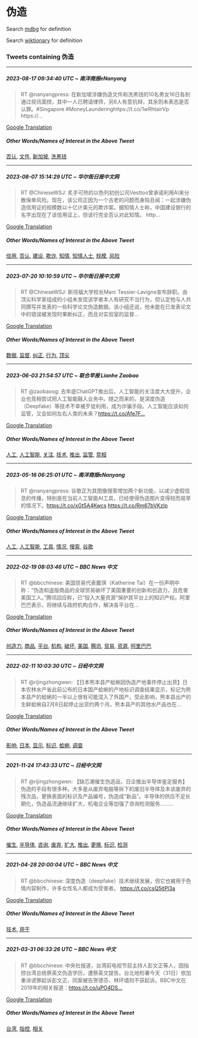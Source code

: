 # 伪造

Search [mdbg](https://www.mdbg.net/chinese/dictionary?page=worddict&wdrst=0&wdqb=伪造) for definition

Search [wiktionary](https://en.wiktionary.org/wiki/伪造) for definition

### Tweets containing 伪造

___
##### 2023-08-17 09:34:40 UTC ~ 南洋商报eNanyang
> RT @nanyangpress: 在新加坡涉嫌伪造文件和洗黑钱的10名男女16日各别通过视讯面控，其中一人已聘请律师，另6人有意抗辩，其余则未表态是否认罪。#Singapore #MoneyLaunderinghttps://t.co/1wRhtairVp https://…

[Google Translation](https://translate.google.com/?hi=en&tab=TT&sl=zh-CN&tl=en&op=translate&text=RT+%40nanyangpress%3A+%E5%9C%A8%E6%96%B0%E5%8A%A0%E5%9D%A1%E6%B6%89%E5%AB%8C%E4%BC%AA%E9%80%A0%E6%96%87%E4%BB%B6%E5%92%8C%E6%B4%97%E9%BB%91%E9%92%B1%E7%9A%8410%E5%90%8D%E7%94%B7%E5%A5%B316%E6%97%A5%E5%90%84%E5%88%AB%E9%80%9A%E8%BF%87%E8%A7%86%E8%AE%AF%E9%9D%A2%E6%8E%A7%EF%BC%8C%E5%85%B6%E4%B8%AD%E4%B8%80%E4%BA%BA%E5%B7%B2%E8%81%98%E8%AF%B7%E5%BE%8B%E5%B8%88%EF%BC%8C%E5%8F%A66%E4%BA%BA%E6%9C%89%E6%84%8F%E6%8A%97%E8%BE%A9%EF%BC%8C%E5%85%B6%E4%BD%99%E5%88%99%E6%9C%AA%E8%A1%A8%E6%80%81%E6%98%AF%E5%90%A6%E8%AE%A4%E7%BD%AA%E3%80%82%23Singapore+%23MoneyLaunderinghttps%3A%2F%2Ft.co%2F1wRhtairVp+https%3A%2F%2F%E2%80%A6)
##### Other Words/Names of Interest in the Above Tweet
[否认](否认.md), [文件](文件.md), [新加坡](新加坡.md), [洗黑钱](洗黑钱.md)
___
##### 2023-08-07 15:14:29 UTC ~ 华尔街日报中文网
> RT @ChineseWSJ: 炙手可热的以色列初创公司Vesttoo曾承诺利用AI来分散保单风险。现在，该公司正因为一个古老的问题而身陷丑闻：一起涉嫌伪造信用证的规模数以十亿计美元的欺诈案。据知情人士称，中国建设银行的名字出现在了该信用证上，但该行完全否认对此知情。 http…

[Google Translation](https://translate.google.com/?hi=en&tab=TT&sl=zh-CN&tl=en&op=translate&text=RT+%40ChineseWSJ%3A+%E7%82%99%E6%89%8B%E5%8F%AF%E7%83%AD%E7%9A%84%E4%BB%A5%E8%89%B2%E5%88%97%E5%88%9D%E5%88%9B%E5%85%AC%E5%8F%B8Vesttoo%E6%9B%BE%E6%89%BF%E8%AF%BA%E5%88%A9%E7%94%A8AI%E6%9D%A5%E5%88%86%E6%95%A3%E4%BF%9D%E5%8D%95%E9%A3%8E%E9%99%A9%E3%80%82%E7%8E%B0%E5%9C%A8%EF%BC%8C%E8%AF%A5%E5%85%AC%E5%8F%B8%E6%AD%A3%E5%9B%A0%E4%B8%BA%E4%B8%80%E4%B8%AA%E5%8F%A4%E8%80%81%E7%9A%84%E9%97%AE%E9%A2%98%E8%80%8C%E8%BA%AB%E9%99%B7%E4%B8%91%E9%97%BB%EF%BC%9A%E4%B8%80%E8%B5%B7%E6%B6%89%E5%AB%8C%E4%BC%AA%E9%80%A0%E4%BF%A1%E7%94%A8%E8%AF%81%E7%9A%84%E8%A7%84%E6%A8%A1%E6%95%B0%E4%BB%A5%E5%8D%81%E4%BA%BF%E8%AE%A1%E7%BE%8E%E5%85%83%E7%9A%84%E6%AC%BA%E8%AF%88%E6%A1%88%E3%80%82%E6%8D%AE%E7%9F%A5%E6%83%85%E4%BA%BA%E5%A3%AB%E7%A7%B0%EF%BC%8C%E4%B8%AD%E5%9B%BD%E5%BB%BA%E8%AE%BE%E9%93%B6%E8%A1%8C%E7%9A%84%E5%90%8D%E5%AD%97%E5%87%BA%E7%8E%B0%E5%9C%A8%E4%BA%86%E8%AF%A5%E4%BF%A1%E7%94%A8%E8%AF%81%E4%B8%8A%EF%BC%8C%E4%BD%86%E8%AF%A5%E8%A1%8C%E5%AE%8C%E5%85%A8%E5%90%A6%E8%AE%A4%E5%AF%B9%E6%AD%A4%E7%9F%A5%E6%83%85%E3%80%82+http%E2%80%A6)
##### Other Words/Names of Interest in the Above Tweet
[信用](信用.md), [否认](否认.md), [建设](建设.md), [欺诈](欺诈.md), [知情](知情.md), [知情人士](知情人士.md), [规模](规模.md), [风险](风险.md)
___
##### 2023-07-20 10:10:59 UTC ~ 华尔街日报中文网
> RT @ChineseWSJ: 斯坦福大学校长Marc Tessier-Lavigne宣布辞职。由顶尖科学家组成的小组未发现该学者本人有研究不当行为，但认定他与人共同撰写并发表的一些科学论文伪造数据。该小组还说，他未能在已发表论文中的错误被发现时果断纠正，而且对实验室的监督…

[Google Translation](https://translate.google.com/?hi=en&tab=TT&sl=zh-CN&tl=en&op=translate&text=RT+%40ChineseWSJ%3A+%E6%96%AF%E5%9D%A6%E7%A6%8F%E5%A4%A7%E5%AD%A6%E6%A0%A1%E9%95%BFMarc+Tessier-Lavigne%E5%AE%A3%E5%B8%83%E8%BE%9E%E8%81%8C%E3%80%82%E7%94%B1%E9%A1%B6%E5%B0%96%E7%A7%91%E5%AD%A6%E5%AE%B6%E7%BB%84%E6%88%90%E7%9A%84%E5%B0%8F%E7%BB%84%E6%9C%AA%E5%8F%91%E7%8E%B0%E8%AF%A5%E5%AD%A6%E8%80%85%E6%9C%AC%E4%BA%BA%E6%9C%89%E7%A0%94%E7%A9%B6%E4%B8%8D%E5%BD%93%E8%A1%8C%E4%B8%BA%EF%BC%8C%E4%BD%86%E8%AE%A4%E5%AE%9A%E4%BB%96%E4%B8%8E%E4%BA%BA%E5%85%B1%E5%90%8C%E6%92%B0%E5%86%99%E5%B9%B6%E5%8F%91%E8%A1%A8%E7%9A%84%E4%B8%80%E4%BA%9B%E7%A7%91%E5%AD%A6%E8%AE%BA%E6%96%87%E4%BC%AA%E9%80%A0%E6%95%B0%E6%8D%AE%E3%80%82%E8%AF%A5%E5%B0%8F%E7%BB%84%E8%BF%98%E8%AF%B4%EF%BC%8C%E4%BB%96%E6%9C%AA%E8%83%BD%E5%9C%A8%E5%B7%B2%E5%8F%91%E8%A1%A8%E8%AE%BA%E6%96%87%E4%B8%AD%E7%9A%84%E9%94%99%E8%AF%AF%E8%A2%AB%E5%8F%91%E7%8E%B0%E6%97%B6%E6%9E%9C%E6%96%AD%E7%BA%A0%E6%AD%A3%EF%BC%8C%E8%80%8C%E4%B8%94%E5%AF%B9%E5%AE%9E%E9%AA%8C%E5%AE%A4%E7%9A%84%E7%9B%91%E7%9D%A3%E2%80%A6)
##### Other Words/Names of Interest in the Above Tweet
[数据](数据.md), [监督](监督.md), [纠正](纠正.md), [行为](行为.md), [顶尖](顶尖.md)
___
##### 2023-06-03 21:54:57 UTC ~ 联合早报 Lianhe Zaobao
> RT @zaobaosg: 去年底ChatGPT推出后，人工智能的关注度大大提升，企业也竞相尝试把人工智能融入业务中。随之而来的，是深度伪造（Deepfake）等技术不幸被歹徒利用，成为诈骗手段。人工智能应该如何监管，又会如何左右人类的未来？https://t.co/Afe7F…

[Google Translation](https://translate.google.com/?hi=en&tab=TT&sl=zh-CN&tl=en&op=translate&text=RT+%40zaobaosg%3A+%E5%8E%BB%E5%B9%B4%E5%BA%95ChatGPT%E6%8E%A8%E5%87%BA%E5%90%8E%EF%BC%8C%E4%BA%BA%E5%B7%A5%E6%99%BA%E8%83%BD%E7%9A%84%E5%85%B3%E6%B3%A8%E5%BA%A6%E5%A4%A7%E5%A4%A7%E6%8F%90%E5%8D%87%EF%BC%8C%E4%BC%81%E4%B8%9A%E4%B9%9F%E7%AB%9E%E7%9B%B8%E5%B0%9D%E8%AF%95%E6%8A%8A%E4%BA%BA%E5%B7%A5%E6%99%BA%E8%83%BD%E8%9E%8D%E5%85%A5%E4%B8%9A%E5%8A%A1%E4%B8%AD%E3%80%82%E9%9A%8F%E4%B9%8B%E8%80%8C%E6%9D%A5%E7%9A%84%EF%BC%8C%E6%98%AF%E6%B7%B1%E5%BA%A6%E4%BC%AA%E9%80%A0%EF%BC%88Deepfake%EF%BC%89%E7%AD%89%E6%8A%80%E6%9C%AF%E4%B8%8D%E5%B9%B8%E8%A2%AB%E6%AD%B9%E5%BE%92%E5%88%A9%E7%94%A8%EF%BC%8C%E6%88%90%E4%B8%BA%E8%AF%88%E9%AA%97%E6%89%8B%E6%AE%B5%E3%80%82%E4%BA%BA%E5%B7%A5%E6%99%BA%E8%83%BD%E5%BA%94%E8%AF%A5%E5%A6%82%E4%BD%95%E7%9B%91%E7%AE%A1%EF%BC%8C%E5%8F%88%E4%BC%9A%E5%A6%82%E4%BD%95%E5%B7%A6%E5%8F%B3%E4%BA%BA%E7%B1%BB%E7%9A%84%E6%9C%AA%E6%9D%A5%EF%BC%9Fhttps%3A%2F%2Ft.co%2FAfe7F%E2%80%A6)
##### Other Words/Names of Interest in the Above Tweet
[人工](人工.md), [人工智能](人工智能.md), [关注](关注.md), [技术](技术.md), [推出](推出.md), [监管](监管.md), [竞相](竞相.md)
___
##### 2023-05-16 06:25:01 UTC ~ 南洋商报eNanyang
> RT @nanyangpress: 谷歌正为其图像搜索增加两个新功能，以减少虚假信息的传播，特别是在当前人工智能AI工具，已经使得伪造图片变得轻而易举的情况下。https://t.co/xGt5A4Kwcs https://t.co/Rm67bVKzIp

[Google Translation](https://translate.google.com/?hi=en&tab=TT&sl=zh-CN&tl=en&op=translate&text=RT+%40nanyangpress%3A+%E8%B0%B7%E6%AD%8C%E6%AD%A3%E4%B8%BA%E5%85%B6%E5%9B%BE%E5%83%8F%E6%90%9C%E7%B4%A2%E5%A2%9E%E5%8A%A0%E4%B8%A4%E4%B8%AA%E6%96%B0%E5%8A%9F%E8%83%BD%EF%BC%8C%E4%BB%A5%E5%87%8F%E5%B0%91%E8%99%9A%E5%81%87%E4%BF%A1%E6%81%AF%E7%9A%84%E4%BC%A0%E6%92%AD%EF%BC%8C%E7%89%B9%E5%88%AB%E6%98%AF%E5%9C%A8%E5%BD%93%E5%89%8D%E4%BA%BA%E5%B7%A5%E6%99%BA%E8%83%BDAI%E5%B7%A5%E5%85%B7%EF%BC%8C%E5%B7%B2%E7%BB%8F%E4%BD%BF%E5%BE%97%E4%BC%AA%E9%80%A0%E5%9B%BE%E7%89%87%E5%8F%98%E5%BE%97%E8%BD%BB%E8%80%8C%E6%98%93%E4%B8%BE%E7%9A%84%E6%83%85%E5%86%B5%E4%B8%8B%E3%80%82https%3A%2F%2Ft.co%2FxGt5A4Kwcs+https%3A%2F%2Ft.co%2FRm67bVKzIp)
##### Other Words/Names of Interest in the Above Tweet
[人工](人工.md), [人工智能](人工智能.md), [工具](工具.md), [情况](情况.md), [搜索](搜索.md), [谷歌](谷歌.md)
___
##### 2022-02-19 08:03:46 UTC ~ BBC News 中文
> RT @bbcchinese: 美国贸易代表戴琪（Katherine Tai）在一份声明中称：“伪造和盗版商品的全球贸易破坏了美国重要的创新和创造力，且危害美国工人。”腾讯回应称，已“投入大量资源”保护其平台上的知识产权。阿里巴巴表示，将继续与政府机构合作，解决各平台在…

[Google Translation](https://translate.google.com/?hi=en&tab=TT&sl=zh-CN&tl=en&op=translate&text=RT+%40bbcchinese%3A+%E7%BE%8E%E5%9B%BD%E8%B4%B8%E6%98%93%E4%BB%A3%E8%A1%A8%E6%88%B4%E7%90%AA%EF%BC%88Katherine+Tai%EF%BC%89%E5%9C%A8%E4%B8%80%E4%BB%BD%E5%A3%B0%E6%98%8E%E4%B8%AD%E7%A7%B0%EF%BC%9A%E2%80%9C%E4%BC%AA%E9%80%A0%E5%92%8C%E7%9B%97%E7%89%88%E5%95%86%E5%93%81%E7%9A%84%E5%85%A8%E7%90%83%E8%B4%B8%E6%98%93%E7%A0%B4%E5%9D%8F%E4%BA%86%E7%BE%8E%E5%9B%BD%E9%87%8D%E8%A6%81%E7%9A%84%E5%88%9B%E6%96%B0%E5%92%8C%E5%88%9B%E9%80%A0%E5%8A%9B%EF%BC%8C%E4%B8%94%E5%8D%B1%E5%AE%B3%E7%BE%8E%E5%9B%BD%E5%B7%A5%E4%BA%BA%E3%80%82%E2%80%9D%E8%85%BE%E8%AE%AF%E5%9B%9E%E5%BA%94%E7%A7%B0%EF%BC%8C%E5%B7%B2%E2%80%9C%E6%8A%95%E5%85%A5%E5%A4%A7%E9%87%8F%E8%B5%84%E6%BA%90%E2%80%9D%E4%BF%9D%E6%8A%A4%E5%85%B6%E5%B9%B3%E5%8F%B0%E4%B8%8A%E7%9A%84%E7%9F%A5%E8%AF%86%E4%BA%A7%E6%9D%83%E3%80%82%E9%98%BF%E9%87%8C%E5%B7%B4%E5%B7%B4%E8%A1%A8%E7%A4%BA%EF%BC%8C%E5%B0%86%E7%BB%A7%E7%BB%AD%E4%B8%8E%E6%94%BF%E5%BA%9C%E6%9C%BA%E6%9E%84%E5%90%88%E4%BD%9C%EF%BC%8C%E8%A7%A3%E5%86%B3%E5%90%84%E5%B9%B3%E5%8F%B0%E5%9C%A8%E2%80%A6)
##### Other Words/Names of Interest in the Above Tweet
[创造力](创造力.md), [商品](商品.md), [平台](平台.md), [机构](机构.md), [破坏](破坏.md), [美国](美国.md), [腾讯](腾讯.md), [贸易](贸易.md), [资源](资源.md), [阿里巴巴](阿里巴巴.md)
___
##### 2022-02-11 10:03:30 UTC ~ 日经中文网
> RT @rijingzhongwen: 【日本熊本县产蛤蜊因伪造产地事件停止出货】日本农林水产省此前公布的日本国产蛤蜊的产地标识调查结果显示，标记为熊本县产的蛤蜊的一半以上很有可能混入了外国产。受此影响，熊本县出产的生鲜蛤蜊自2月8日起停止出货约两个月。熊本县产的其他水产品也在…

[Google Translation](https://translate.google.com/?hi=en&tab=TT&sl=zh-CN&tl=en&op=translate&text=RT+%40rijingzhongwen%3A+%E3%80%90%E6%97%A5%E6%9C%AC%E7%86%8A%E6%9C%AC%E5%8E%BF%E4%BA%A7%E8%9B%A4%E8%9C%8A%E5%9B%A0%E4%BC%AA%E9%80%A0%E4%BA%A7%E5%9C%B0%E4%BA%8B%E4%BB%B6%E5%81%9C%E6%AD%A2%E5%87%BA%E8%B4%A7%E3%80%91%E6%97%A5%E6%9C%AC%E5%86%9C%E6%9E%97%E6%B0%B4%E4%BA%A7%E7%9C%81%E6%AD%A4%E5%89%8D%E5%85%AC%E5%B8%83%E7%9A%84%E6%97%A5%E6%9C%AC%E5%9B%BD%E4%BA%A7%E8%9B%A4%E8%9C%8A%E7%9A%84%E4%BA%A7%E5%9C%B0%E6%A0%87%E8%AF%86%E8%B0%83%E6%9F%A5%E7%BB%93%E6%9E%9C%E6%98%BE%E7%A4%BA%EF%BC%8C%E6%A0%87%E8%AE%B0%E4%B8%BA%E7%86%8A%E6%9C%AC%E5%8E%BF%E4%BA%A7%E7%9A%84%E8%9B%A4%E8%9C%8A%E7%9A%84%E4%B8%80%E5%8D%8A%E4%BB%A5%E4%B8%8A%E5%BE%88%E6%9C%89%E5%8F%AF%E8%83%BD%E6%B7%B7%E5%85%A5%E4%BA%86%E5%A4%96%E5%9B%BD%E4%BA%A7%E3%80%82%E5%8F%97%E6%AD%A4%E5%BD%B1%E5%93%8D%EF%BC%8C%E7%86%8A%E6%9C%AC%E5%8E%BF%E5%87%BA%E4%BA%A7%E7%9A%84%E7%94%9F%E9%B2%9C%E8%9B%A4%E8%9C%8A%E8%87%AA2%E6%9C%888%E6%97%A5%E8%B5%B7%E5%81%9C%E6%AD%A2%E5%87%BA%E8%B4%A7%E7%BA%A6%E4%B8%A4%E4%B8%AA%E6%9C%88%E3%80%82%E7%86%8A%E6%9C%AC%E5%8E%BF%E4%BA%A7%E7%9A%84%E5%85%B6%E4%BB%96%E6%B0%B4%E4%BA%A7%E5%93%81%E4%B9%9F%E5%9C%A8%E2%80%A6)
##### Other Words/Names of Interest in the Above Tweet
[影响](影响.md), [日本](日本.md), [显示](显示.md), [标识](标识.md), [蛤蜊](蛤蜊.md), [调查](调查.md)
___
##### 2021-11-24 17:43:33 UTC ~ 日经中文网
> RT @rijingzhongwen: 【缺芯潮催生伪造品，日企推出半导体鉴定服务】伪造的手段有很多种。大多是从废弃电脑等拆下的废旧半导体及本该废弃的残次品，更换表面的标识及产品编号，伪造成“新品”。半导体的供应不足长期化，伪造品流通继续扩大，机电企业等加强了咨询检测服务………

[Google Translation](https://translate.google.com/?hi=en&tab=TT&sl=zh-CN&tl=en&op=translate&text=RT+%40rijingzhongwen%3A+%E3%80%90%E7%BC%BA%E8%8A%AF%E6%BD%AE%E5%82%AC%E7%94%9F%E4%BC%AA%E9%80%A0%E5%93%81%EF%BC%8C%E6%97%A5%E4%BC%81%E6%8E%A8%E5%87%BA%E5%8D%8A%E5%AF%BC%E4%BD%93%E9%89%B4%E5%AE%9A%E6%9C%8D%E5%8A%A1%E3%80%91%E4%BC%AA%E9%80%A0%E7%9A%84%E6%89%8B%E6%AE%B5%E6%9C%89%E5%BE%88%E5%A4%9A%E7%A7%8D%E3%80%82%E5%A4%A7%E5%A4%9A%E6%98%AF%E4%BB%8E%E5%BA%9F%E5%BC%83%E7%94%B5%E8%84%91%E7%AD%89%E6%8B%86%E4%B8%8B%E7%9A%84%E5%BA%9F%E6%97%A7%E5%8D%8A%E5%AF%BC%E4%BD%93%E5%8F%8A%E6%9C%AC%E8%AF%A5%E5%BA%9F%E5%BC%83%E7%9A%84%E6%AE%8B%E6%AC%A1%E5%93%81%EF%BC%8C%E6%9B%B4%E6%8D%A2%E8%A1%A8%E9%9D%A2%E7%9A%84%E6%A0%87%E8%AF%86%E5%8F%8A%E4%BA%A7%E5%93%81%E7%BC%96%E5%8F%B7%EF%BC%8C%E4%BC%AA%E9%80%A0%E6%88%90%E2%80%9C%E6%96%B0%E5%93%81%E2%80%9D%E3%80%82%E5%8D%8A%E5%AF%BC%E4%BD%93%E7%9A%84%E4%BE%9B%E5%BA%94%E4%B8%8D%E8%B6%B3%E9%95%BF%E6%9C%9F%E5%8C%96%EF%BC%8C%E4%BC%AA%E9%80%A0%E5%93%81%E6%B5%81%E9%80%9A%E7%BB%A7%E7%BB%AD%E6%89%A9%E5%A4%A7%EF%BC%8C%E6%9C%BA%E7%94%B5%E4%BC%81%E4%B8%9A%E7%AD%89%E5%8A%A0%E5%BC%BA%E4%BA%86%E5%92%A8%E8%AF%A2%E6%A3%80%E6%B5%8B%E6%9C%8D%E5%8A%A1%E2%80%A6%E2%80%A6%E2%80%A6)
##### Other Words/Names of Interest in the Above Tweet
[催生](催生.md), [半导体](半导体.md), [咨询](咨询.md), [废弃](废弃.md), [扩大](扩大.md), [推出](推出.md), [更换](更换.md), [标识](标识.md), [检测](检测.md)
___
##### 2021-04-28 20:00:04 UTC ~ BBC News 中文
> RT @bbcchinese: 深度伪造（deepfake）技术继续发展，但它也被用于色情内容制作，许多女性名人都成为受害者。 https://t.co/csQ5itPl3a

[Google Translation](https://translate.google.com/?hi=en&tab=TT&sl=zh-CN&tl=en&op=translate&text=RT+%40bbcchinese%3A+%E6%B7%B1%E5%BA%A6%E4%BC%AA%E9%80%A0%EF%BC%88deepfake%EF%BC%89%E6%8A%80%E6%9C%AF%E7%BB%A7%E7%BB%AD%E5%8F%91%E5%B1%95%EF%BC%8C%E4%BD%86%E5%AE%83%E4%B9%9F%E8%A2%AB%E7%94%A8%E4%BA%8E%E8%89%B2%E6%83%85%E5%86%85%E5%AE%B9%E5%88%B6%E4%BD%9C%EF%BC%8C%E8%AE%B8%E5%A4%9A%E5%A5%B3%E6%80%A7%E5%90%8D%E4%BA%BA%E9%83%BD%E6%88%90%E4%B8%BA%E5%8F%97%E5%AE%B3%E8%80%85%E3%80%82+https%3A%2F%2Ft.co%2FcsQ5itPl3a)
##### Other Words/Names of Interest in the Above Tweet
[技术](技术.md), [用于](用于.md)
___
##### 2021-03-31 06:33:26 UTC ~ BBC News 中文
> RT @bbcchinese: 中央社报道，台湾前电视节目主持人彭文正等人，因指控台湾总统蔡英文伪造学历，遭蔡英文提告。台北地检署今天（31日）依加重诽谤罪起诉彭文正，同案被告贺德芬、林环墙则不获起诉。BBC中文在2019年的相关报道：https://t.co/uPO4DS…

[Google Translation](https://translate.google.com/?hi=en&tab=TT&sl=zh-CN&tl=en&op=translate&text=RT+%40bbcchinese%3A+%E4%B8%AD%E5%A4%AE%E7%A4%BE%E6%8A%A5%E9%81%93%EF%BC%8C%E5%8F%B0%E6%B9%BE%E5%89%8D%E7%94%B5%E8%A7%86%E8%8A%82%E7%9B%AE%E4%B8%BB%E6%8C%81%E4%BA%BA%E5%BD%AD%E6%96%87%E6%AD%A3%E7%AD%89%E4%BA%BA%EF%BC%8C%E5%9B%A0%E6%8C%87%E6%8E%A7%E5%8F%B0%E6%B9%BE%E6%80%BB%E7%BB%9F%E8%94%A1%E8%8B%B1%E6%96%87%E4%BC%AA%E9%80%A0%E5%AD%A6%E5%8E%86%EF%BC%8C%E9%81%AD%E8%94%A1%E8%8B%B1%E6%96%87%E6%8F%90%E5%91%8A%E3%80%82%E5%8F%B0%E5%8C%97%E5%9C%B0%E6%A3%80%E7%BD%B2%E4%BB%8A%E5%A4%A9%EF%BC%8831%E6%97%A5%EF%BC%89%E4%BE%9D%E5%8A%A0%E9%87%8D%E8%AF%BD%E8%B0%A4%E7%BD%AA%E8%B5%B7%E8%AF%89%E5%BD%AD%E6%96%87%E6%AD%A3%EF%BC%8C%E5%90%8C%E6%A1%88%E8%A2%AB%E5%91%8A%E8%B4%BA%E5%BE%B7%E8%8A%AC%E3%80%81%E6%9E%97%E7%8E%AF%E5%A2%99%E5%88%99%E4%B8%8D%E8%8E%B7%E8%B5%B7%E8%AF%89%E3%80%82BBC%E4%B8%AD%E6%96%87%E5%9C%A82019%E5%B9%B4%E7%9A%84%E7%9B%B8%E5%85%B3%E6%8A%A5%E9%81%93%EF%BC%9Ahttps%3A%2F%2Ft.co%2FuPO4DS%E2%80%A6)
##### Other Words/Names of Interest in the Above Tweet
[台湾](台湾.md), [指控](指控.md), [相关](相关.md)

